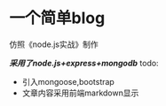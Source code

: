 # 一个简单blog

仿照《node.js实战》制作

***采用了node.js+express+mongodb***
todo:
- 引入mongoose,bootstrap
- 文章内容采用前端markdown显示